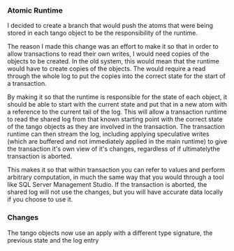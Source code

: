 ### Atomic Runtime 

I decided to create a branch that would push the atoms that were being
stored in each tango object to be the responsibility of the runtime.

The reason I made this change was an effort to make it so that in order
to allow transactions to read their own writes, I would need copies of
the objects to be created. In the old system, this would mean that the
runtime would have to create copies of the objects. The would require
a read through the whole log to put the copies into the correct state 
for the start of a transaction.

By making it so that the runtime is responsible for the state of each
object, it should be able to start with the current state and put that
in a new atom with a reference to the current tail of the log. This will
allow a transaction runtime to read the shared log from that known 
starting point with the correct state of the tango objects as they are
involved in the transaction. The transaction runtime can then stream 
the log, including applying speculative writes (which are buffered and
not immediately applied in the main runtime) to give the transaction 
it's own view of it's changes, regardless of if ultimatelythe transaction 
is aborted.

This makes it so that within transaction you can refer to values and 
perform arbitrary computation, in much the same way that you would
through a tool like SQL Server Management Studio. If the transaction
is aborted, the shared log will not use the changes, but you will have
accurate data locally if you choose to use it.

### Changes

The tango objects now use an apply with a different type signature,
the previous state and the log entry

